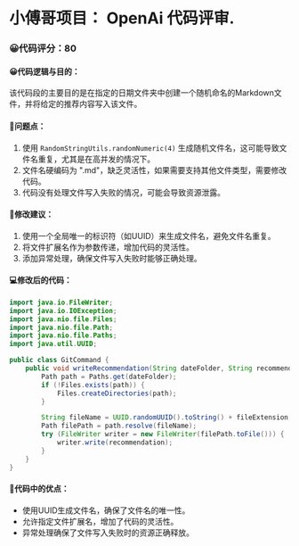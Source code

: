 # 小傅哥项目： OpenAi 代码评审.
### 😀代码评分：80
#### 😀代码逻辑与目的：
该代码段的主要目的是在指定的日期文件夹中创建一个随机命名的Markdown文件，并将给定的推荐内容写入该文件。

#### 🤔问题点：
1. 使用 `RandomStringUtils.randomNumeric(4)` 生成随机文件名，这可能导致文件名重复，尤其是在高并发的情况下。
2. 文件名硬编码为 ".md"，缺乏灵活性，如果需要支持其他文件类型，需要修改代码。
3. 代码没有处理文件写入失败的情况，可能会导致资源泄露。

#### 🎯修改建议：
1. 使用一个全局唯一的标识符（如UUID）来生成文件名，避免文件名重复。
2. 将文件扩展名作为参数传递，增加代码的灵活性。
3. 添加异常处理，确保文件写入失败时能够正确处理。

#### 💻修改后的代码：
```java
import java.io.FileWriter;
import java.io.IOException;
import java.nio.file.Files;
import java.nio.file.Path;
import java.nio.file.Paths;
import java.util.UUID;

public class GitCommand {
    public void writeRecommendation(String dateFolder, String recommendation, String fileExtension) throws IOException {
        Path path = Paths.get(dateFolder);
        if (!Files.exists(path)) {
            Files.createDirectories(path);
        }

        String fileName = UUID.randomUUID().toString() + fileExtension;
        Path filePath = path.resolve(fileName);
        try (FileWriter writer = new FileWriter(filePath.toFile())) {
            writer.write(recommendation);
        }
    }
}
```

#### 🌟代码中的优点：
- 使用UUID生成文件名，确保了文件名的唯一性。
- 允许指定文件扩展名，增加了代码的灵活性。
- 异常处理确保了文件写入失败时的资源正确释放。